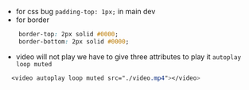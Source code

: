 - for css bug `padding-top: 1px;` in main dev
- for border 
```css
    border-top: 2px solid #0000;
    border-bottom: 2px solid #0000;
 ```
 - video will not play we have to give three attributes to play it `autoplay loop muted`
 ```css
   <video autoplay loop muted src="./video.mp4"></video>
```
